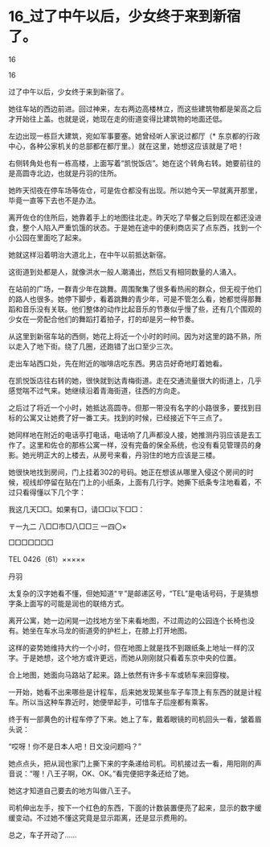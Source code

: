 # 16_过了中午以后，少女终于来到新宿了。

16

16

过了中午以后，少女终于来到新宿了。

她往车站的西边前进。回过神来，左右两边高楼林立，而这些建筑物都是架高之后才开始往上盖。也就是说，她现在走的街道变得比建筑物的地面还低。

左边出现一栋巨大建筑，宛如军事要塞。她曾经听人家说过都厅（* 东京都的行政中心，各种公家机关的总部都在都厅里。）就在这里，她想这应该就是了吧！

右侧转角处也有一栋高楼，上面写着“凯悦饭店”。她在这个转角右转。她要前往的是高圆寺北边，也就是丹羽的住所。

她昨天彻夜在停车场等佐仓，可是佐仓都没有出现。所以她今天一早就离开那里，毕竟一直等下去也不是办法。

离开佐仓的住所后，她靠着手上的地图往北走。昨天吃了早餐之后到现在都还没进食，整个人陷入严重饥饿的状态。于是她在途中的便利商店买了点东西，找到一个小公园在里面吃了起来。

她就这样沿着明治大道北上，在中午以前抵达新宿。

这街道到处都是人，就像洪水一般人潮涌出，然后又有相同数量的人涌入。

在站前的广场，一群青少年在跳舞。周围聚集了很多看热闹的群众，但无视于他们的路人也很多。她停下脚步，看着跳舞的青少年，可是不管怎么看，她都觉得那舞蹈和音乐没有关联。他们整体的动作比起音乐的节奏似乎慢了些，还有几个围观的少女在一旁配合他们的舞蹈打着拍子，打的却是另一种节奏。

从这里到新宿车站的西侧，她花上将近一个小时的时间。因为对这里的路不熟，所以走入了地下街。绕了几圈，还跑错了出口至少三次。

走出车站西口处，先在附近的咖啡店吃东西。男店员好奇地盯着她看。

在凯悦饭店往右转的她，很快就到达青梅街道。走在交通流量很大的街道上，几乎感觉喘不过气来。她继续沿着青海街道，往西的方向走。

之后过了将近一个小时，她抵达高圆寺。但那一带没有名字的小路很多，要找到目标的公寓又让她费了好一番工夫。找到的时候，已经接近下午三点了。

她同样地在附近的电话亭打电话，电话响了几声都没人接，她推测丹羽应该是去工作了。这里和佐仓的那栋公寓一样，没有完备的保全系统，也没有看见管理员的身影。她光明正大的上楼去，从房号来看，丹羽住的地方应该是三楼。

她很快地找到房间，门上挂着302的号码。她正在想该从哪里入侵这个房间的时候，视线却停留在贴在门上的小纸条，上面有几行字。她撕下纸条专注地看着，不过只看得懂以下几个字：

我这几天□□。如果有□，请□□以下□□：

〒一九二 八□□市□八□□三 一四〇×

□□□□□□□

TEL 0426（61）×××××

丹羽

太复杂的汉字她看不懂，但她知道“〒”是邮递区号，“TEL”是电话号码，于是猜想字条上面写的可能是润也的联络方式。

离开公寓，她一边闲晃一边找地方坐下来看地图，不过周边的公园连个长椅也没有。她坐在车水马龙的街道旁的护栏上，在膝上打开地图。

这样的姿势她维持大约一个小时，但在地图上就是找不到跟纸条上地址一样的汉字。于是她想，这个地方或许更远，而她从刚刚就只看着东京中央的位置。

合上地图，她面向马路站了起来。路上依然有许多卡车或轿车来回穿梭。

一开始，她看不出来哪些是计程车，后来她发现某些车子车顶上有东西的就是计程车。所以当这种车靠近时，她便举起手，可惜车子后座都有乘客。

终于有一部黄色的计程车停了下来。她上了车，戴着眼镜的司机回头一看，皱着眉头说：

“哎呀！你不是日本人吧！日文没问题吗？”

她点点头，把从润也家门上撕下来的字条递给司机。司机接过去一看，用阳刚的声音说：“喔！八王子啊，OK、OK。”看完便把字条还给了她。

她这才知道自己要去的地方叫做八王子。

司机伸出左手，按下一个红色的东西，下面的计数装置便亮了起来，显示的数字缓缓变动。不过她不懂这究竟是显示距离，还是显示费用的。

总之，车子开动了……
